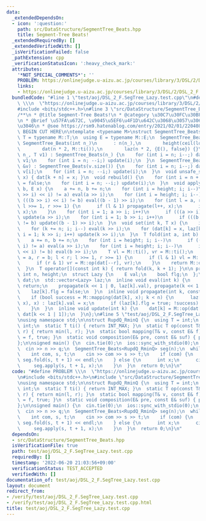 ```yaml
---
data:
  _extendedDependsOn:
  - icon: ':question:'
    path: src/DataStructure/SegmentTree_Beats.hpp
    title: Segment-Tree Beats!
  _extendedRequiredBy: []
  _extendedVerifiedWith: []
  _isVerificationFailed: false
  _pathExtension: cpp
  _verificationStatusIcon: ':heavy_check_mark:'
  attributes:
    '*NOT_SPECIAL_COMMENTS*': ''
    PROBLEM: https://onlinejudge.u-aizu.ac.jp/courses/library/3/DSL/2/DSL_2_F
    links:
    - https://onlinejudge.u-aizu.ac.jp/courses/library/3/DSL/2/DSL_2_F
  bundledCode: "#line 1 \"test/aoj/DSL_2_F.SegTree_Lazy.test.cpp\"\n#define PROBLEM\
    \ \\\n  \"https://onlinejudge.u-aizu.ac.jp/courses/library/3/DSL/2/DSL_2_F\"\n\
    #include <bits/stdc++.h>\n#line 3 \"src/DataStructure/SegmentTree_Beats.hpp\"\n\
    /**\n * @title Segment-Tree Beats!\n * @category \u30C7\u30FC\u30BF\u69CB\u9020\
    \n * @brief \u57FA\u672C, \u9045\u5EF6\u4F1D\u642C\u3068\u3057\u3066\u3064\u304B\
    \u3046\n * @see https://rsm9.hatenablog.com/entry/2021/02/01/220408\n */\n\n//\
    \ BEGIN CUT HERE\n\ntemplate <typename M>\nstruct SegmentTree_Beats {\n  using\
    \ T = typename M::T;\n  using E = typename M::E;\n  SegmentTree_Beats() {}\n \
    \ SegmentTree_Beats(int n_)\n      : n(n_),\n        height(ceil(log2(n))),\n\
    \        dat(n * 2, M::ti()),\n        laz(n * 2, {E(), false}) {}\n  SegmentTree_Beats(int\
    \ n_, T v1) : SegmentTree_Beats(n_) {\n    for (int i = n; i--;) dat[i + n] =\
    \ v1;\n    for (int i = n; --i;) update(i);\n  }\n  SegmentTree_Beats(const std::vector<T>\
    \ &v) : SegmentTree_Beats(v.size()) {\n    for (int i = n; i--;) dat[i + n] =\
    \ v[i];\n    for (int i = n; --i;) update(i);\n  }\n  void unsafe_set(int k, T\
    \ x) { dat[k + n] = x; }\n  void rebuild() {\n    for (int i = n + n; i--;) laz[i].flg\
    \ = false;\n    for (int i = n; --i;) update(i);\n  }\n  void apply(int a, int\
    \ b, E x) {\n    a += n, b += n;\n    for (int i = height; i; i--)\n      if (((a\
    \ >> i) << i) != a) eval(a >> i);\n    for (int i = height; i; i--)\n      if\
    \ (((b >> i) << i) != b) eval((b - 1) >> i);\n    for (int l = a, r = b; l < r;\
    \ l >>= 1, r >>= 1) {\n      if (l & 1) propagate(l++, x);\n      if (r & 1) propagate(--r,\
    \ x);\n    }\n    for (int i = 1; a >> i; i++)\n      if (((a >> i) << i) != a)\
    \ update(a >> i);\n    for (int i = 1; b >> i; i++)\n      if (((b >> i) << i)\
    \ != b) update((b - 1) >> i);\n  }\n  void set(int k, T x) {\n    int i = height;\n\
    \    for (k += n; i; i--) eval(k >> i);\n    for (dat[k] = x, laz[k].flg = false,\
    \ i = 1; k >> i; i++) update(k >> i);\n  }\n  T fold(int a, int b) {  //[a,b)\n\
    \    a += n, b += n;\n    for (int i = height; i; i--)\n      if (((a >> i) <<\
    \ i) != a) eval(a >> i);\n    for (int i = height; i; i--)\n      if (((b >> i)\
    \ << i) != b) eval(b >> i);\n    T vl = M::ti(), vr = M::ti();\n    for (int l\
    \ = a, r = b; l < r; l >>= 1, r >>= 1) {\n      if (l & 1) vl = M::op(vl, dat[l++]);\n\
    \      if (r & 1) vr = M::op(dat[--r], vr);\n    }\n    return M::op(vl, vr);\n\
    \  }\n  T operator[](const int k) { return fold(k, k + 1); }\n\n private:\n  const\
    \ int n, height;\n  struct Lazy {\n    E val;\n    bool flg;\n  };\n  std::vector<T>\
    \ dat;\n  std::vector<Lazy> laz;\n  inline void eval(int k) {\n    if (!laz[k].flg)\
    \ return;\n    propagate(k << 1 | 0, laz[k].val), propagate(k << 1 | 1, laz[k].val);\n\
    \    laz[k].flg = false;\n  }\n  inline void propagate(int k, const E &x) {\n\
    \    if (bool success = M::mapping(dat[k], x); k < n) {\n      laz[k].flg ? (M::composition(laz[k].val,\
    \ x), x) : laz[k].val = x;\n      if (laz[k].flg = true; !success) eval(k), update(k);\n\
    \    }\n  }\n  inline void update(int k) {\n    dat[k] = M::op(dat[k << 1 | 0],\
    \ dat[k << 1 | 1]);\n  }\n};\n#line 5 \"test/aoj/DSL_2_F.SegTree_Lazy.test.cpp\"\
    \nusing namespace std;\n\nstruct RupdQ_RminQ {\n  using T = int;\n  using E =\
    \ int;\n  static T ti() { return INT_MAX; }\n  static T op(const T& l, const T&\
    \ r) { return min(l, r); }\n  static bool mapping(T& v, const E& f) { return v\
    \ = f, true; }\n  static void composition(E& pre, const E& suf) { pre = suf; }\n\
    };\n\nsigned main() {\n  cin.tie(0);\n  ios::sync_with_stdio(0);\n  int n, q;\n\
    \  cin >> n >> q;\n  SegmentTree_Beats<RupdQ_RminQ> seg(n);\n  while (q--) {\n\
    \    int com, s, t;\n    cin >> com >> s >> t;\n    if (com) {\n      cout <<\
    \ seg.fold(s, t + 1) << endl;\n    } else {\n      int x;\n      cin >> x;\n \
    \     seg.apply(s, t + 1, x);\n    }\n  }\n  return 0;\n}\n"
  code: "#define PROBLEM \\\n  \"https://onlinejudge.u-aizu.ac.jp/courses/library/3/DSL/2/DSL_2_F\"\
    \n#include <bits/stdc++.h>\n#include \"src/DataStructure/SegmentTree_Beats.hpp\"\
    \nusing namespace std;\n\nstruct RupdQ_RminQ {\n  using T = int;\n  using E =\
    \ int;\n  static T ti() { return INT_MAX; }\n  static T op(const T& l, const T&\
    \ r) { return min(l, r); }\n  static bool mapping(T& v, const E& f) { return v\
    \ = f, true; }\n  static void composition(E& pre, const E& suf) { pre = suf; }\n\
    };\n\nsigned main() {\n  cin.tie(0);\n  ios::sync_with_stdio(0);\n  int n, q;\n\
    \  cin >> n >> q;\n  SegmentTree_Beats<RupdQ_RminQ> seg(n);\n  while (q--) {\n\
    \    int com, s, t;\n    cin >> com >> s >> t;\n    if (com) {\n      cout <<\
    \ seg.fold(s, t + 1) << endl;\n    } else {\n      int x;\n      cin >> x;\n \
    \     seg.apply(s, t + 1, x);\n    }\n  }\n  return 0;\n}\n"
  dependsOn:
  - src/DataStructure/SegmentTree_Beats.hpp
  isVerificationFile: true
  path: test/aoj/DSL_2_F.SegTree_Lazy.test.cpp
  requiredBy: []
  timestamp: '2022-06-20 21:03:56+09:00'
  verificationStatus: TEST_ACCEPTED
  verifiedWith: []
documentation_of: test/aoj/DSL_2_F.SegTree_Lazy.test.cpp
layout: document
redirect_from:
- /verify/test/aoj/DSL_2_F.SegTree_Lazy.test.cpp
- /verify/test/aoj/DSL_2_F.SegTree_Lazy.test.cpp.html
title: test/aoj/DSL_2_F.SegTree_Lazy.test.cpp
---
```

